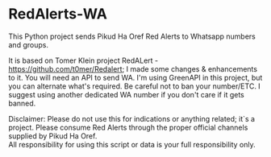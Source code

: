 # RedAlerts-WA

This Python project sends Pikud Ha Oref Red Alerts to Whatsapp numbers and groups.

It is based on Tomer Klein project RedALert - https://github.com/t0mer/Redalert; I made some changes & enhancements to it.
You will need an API to send WA. I'm using GreenAPI in this project, but you can alternate what's required.
Be careful not to ban your number/ETC. I suggest using another dedicated WA number if you don't care if it gets banned.

Disclaimer:
Please do not use this for indications or anything related; it`s a project.  Please consume Red Alerts through the proper official channels supplied by Pikud Ha Oref.  
All responsibility for using this script or data is your full responsibility only.
